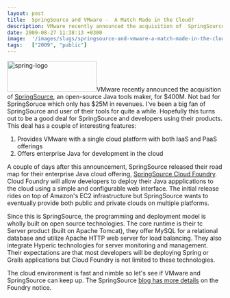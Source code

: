 ```yaml
---
layout: post
title:  SpringSource and VMware -  A Match Made in the Cloud?
description: VMware recently announced the acquisition of  SpringSource , an open-source Java tools maker, for $400M. Not bad for SpringSoruce which only has $25M in revenues. Ive been a big fan of SpringSource and user of their tools for quite a while. Hopefully this turns out to be a good deal for SpringSource and developers using their products. This deal has a couple of interesting features- 1. Provides VMware with a single cloud platform with both IaaS and PaaS   offerings  2. Offers enterprise Java for
date: 2009-08-27 11:38:13 +0300
image:  '/images/slugs/springsource-and-vmware-a-match-made-in-the-cloud.jpg'
tags:   ["2009", "public"]
---
```

<p><a href="http://www.springsource.com"><img class="alignleft size-full wp-image-1154" title="spring-logo" src="http://res.cloudinary.com/blog-jeffdouglas-com/image/upload/v1400399510/spring-logo_c0hvwd.png" alt="spring-logo" width="209" height="72" /></a>VMware recently announced the acquisition of <a href="http://www.springsource.com" target="_blank">SpringSource</a>, an open-source Java tools maker, for $400M. Not bad for SpringSoruce which only has $25M in revenues. I've been a big fan of SpringSource and user of their tools for quite a while. Hopefully this turns out to be a good deal for SpringSource and developers using their products. This deal has a couple of interesting features:</p>
<ol>
	<li>Provides VMware with a single cloud platform with both IaaS and PaaS offerings</li>
	<li>Offers enterprise Java for development in the cloud</li>
</ol>
A couple of days after this announcement, SpringSource released their road map for their enterprise Java cloud offering, <a href="http://www.cloudfoundry.com/" target="_blank">SpringSource Cloud Foundry</a>. Cloud Foundry will allow developers to deploy their Java appplications to the cloud using a simple and configurable web interface. The initial release rides on top of Amazon's EC2 infrastructure but SpringSource wants to eventually provide both public and private clouds on multiple platforms.
<p>Since this is SpringSource, the programming and deployment model is wholly built on open source technologies. The core runtime is their tc Server product (built on Apache Tomcat), they offer MySQL for a relational database and utilize Apache HTTP web server for load balancing. They also integrate Hyperic technologies for server monitoring and management. Their expectations are that most developers will be deploying Spring or Grails applications but Cloud Foundry is not limited to these technologies.</p>
<p>The cloud environment is fast and nimble so let's see if VMware and SpringSource can keep up. The SpringSource <a href="http://blog.springsource.com/2009/08/19/cloud-foundry/" target="_blank">blog has more details</a> on the Foundry notice.</p>

